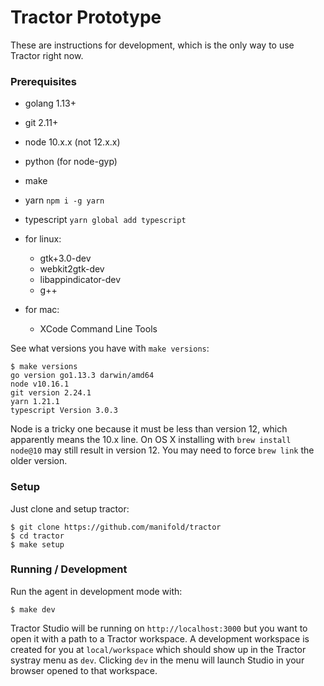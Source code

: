 # Tractor Prototype

These are instructions for development, which is the only way to use Tractor right now.

### Prerequisites
 * golang 1.13+
 * git 2.11+
 * node 10.x.x (not 12.x.x)
 * python (for node-gyp)
 * make
 * yarn `npm i -g yarn`
 * typescript `yarn global add typescript`

 * for linux: 
   * gtk+3.0-dev
   * webkit2gtk-dev
   * libappindicator-dev
   * g++
 * for mac: 
   * XCode Command Line Tools

See what versions you have with `make versions`:
```
$ make versions
go version go1.13.3 darwin/amd64
node v10.16.1
git version 2.24.1
yarn 1.21.1
typescript Version 3.0.3
```
Node is a tricky one because it must be less than version 12, which 
apparently means the 10.x line. On OS X installing with `brew install node@10`
may still result in version 12. You may need to force `brew link` the older version.

### Setup
Just clone and setup tractor:
```
$ git clone https://github.com/manifold/tractor
$ cd tractor
$ make setup
```

### Running / Development
Run the agent in development mode with:
```
$ make dev
```
Tractor Studio will be running on `http://localhost:3000` but you want to open it with a 
path to a Tractor workspace. A development workspace is created for you at `local/workspace`
which should show up in the Tractor systray menu as `dev`. Clicking `dev` in the menu will
launch Studio in your browser opened to that workspace.
